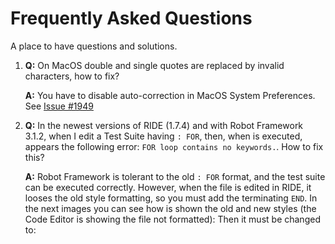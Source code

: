 # Frequently Asked Questions

A place to have questions and solutions.

1. **Q:** On MacOS double and single quotes are replaced by invalid characters, how to fix?

   **A:** You have to disable auto-correction in MacOS System Preferences. See [Issue #1949](https://github.com/robotframework/RIDE/issues/1949)

2. **Q:** In the newest versions of RIDE (1.7.4) and with Robot Framework 3.1.2, when I edit a Test Suite having `: FOR`, then, when is executed, appears the following error: `FOR loop contains no keywords.`. How to fix this?

   **A:** Robot Framework is tolerant to the old `: FOR` format, and the test suite can be executed correctly. However, when the file is edited in RIDE, it looses the old style formatting, so you must add the terminating `END`.
   In the next images you can see how is shown the old and new styles (the Code Editor is showing the file not formatted):
   <placeholder for Old_style_Text_View.png>
   <placeholder for Old_style_Grid_Editor_View.png>
   Then it must be changed to:
   <placeholder for New_style_Text_View.png>
   <placeholder for New_style_Grid_Editor_View.png>



